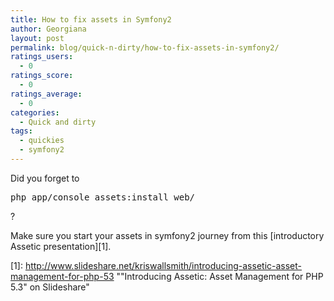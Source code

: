 ```yaml
---
title: How to fix assets in Symfony2
author: Georgiana
layout: post
permalink: blog/quick-n-dirty/how-to-fix-assets-in-symfony2/
ratings_users:
  - 0
ratings_score:
  - 0
ratings_average:
  - 0
categories:
  - Quick and dirty
tags:
  - quickies
  - symfony2
---
```

Did you forget to

<pre>php app/console assets:install web/</pre>

?

Make sure you start your assets in symfony2 journey from this [introductory Assetic presentation][1].

 [1]: http://www.slideshare.net/kriswallsmith/introducing-assetic-asset-management-for-php-53 ""Introducing Assetic: Asset Management for PHP 5.3" on Slideshare"
